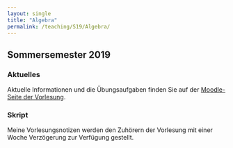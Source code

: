 ```yaml
---
layout: single
title: "Algebra"
permalink: /teaching/S19/Algebra/
---
```


## Sommersemester 2019

### Aktuelles

Aktuelle Informationen und die Übungsaufgaben finden Sie auf der [Moodle-Seite der Vorlesung](https://moodle.uni-siegen.de/course/view.php?id=19608).

### Skript

Meine Vorlesungsnotizen werden den Zuhörern der Vorlesung mit einer Woche Verzögerung zur Verfügung gestellt.

